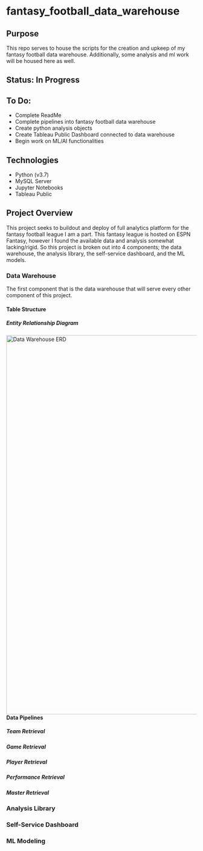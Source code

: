 # fantasy_football_data_warehouse
## Purpose
This repo serves to house the scripts for the creation and upkeep of my fantasy football data warehouse. 
Additionally, some analysis and ml work will be housed here as well.

## Status: In Progress

## To Do:
- Complete ReadMe
- Complete pipelines into fantasy football data warehouse
- Create python analysis objects
- Create Tableau Public Dashboard connected to data warehouse
- Begin work on ML/AI functionalities

## Technologies 
- Python (v3.7)
- MySQL Server
- Jupyter Notebooks
- Tableau Public

## Project Overview
This project seeks to buildout and deploy of full analytics platform for the fantasy football league I am a part.
This fantasy league is hosted on ESPN Fantasy, however I found the available data and analysis somewhat lacking/rigid. 
So this project is broken out into 4 components; the data warehouse, the analysis library,
the self-service dashboard, and the ML models.

### Data Warehouse
The first component that is the data warehouse that will serve every other component of this project. 

#### Table Structure

##### Entity Relationship Diagram 
<img src="..\img\dw_erd.png" alt="Data Warehouse ERD" width="1000" style="float:left" />

#### Data Pipelines
##### Team Retrieval

##### Game Retrieval

##### Player Retrieval

##### Performance Retrieval

##### Master Retrieval

### Analysis Library


### Self-Service Dashboard


### ML Modeling